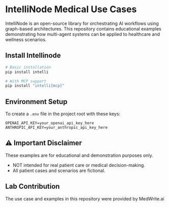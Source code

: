# IntelliNode Medical Use Cases


IntelliNode is an open-source library for orchestrating AI workflows using graph-based architectures. This repository contains educational examples demonstrating how multi-agent systems can be applied to healthcare and wellness scenarios.


## Install Intellinode

```bash
# Basic installation
pip install intelli

# With MCP support
pip install "intelli[mcp]"
```

## Environment Setup

To create a `.env` file in the project root with these keys:

```
OPENAI_API_KEY=your_openai_api_key_here
ANTHROPIC_API_KEY=your_anthropic_api_key_here
```

## ⚠️ Important Disclaimer

These examples are for educational and demonstration purposes only.

- NOT intended for real patient care or medical decision-making.
- All patient cases and scenarios are fictional.


## Lab Contribution
The use case and examples in this repository were provided by MedWrite.ai

